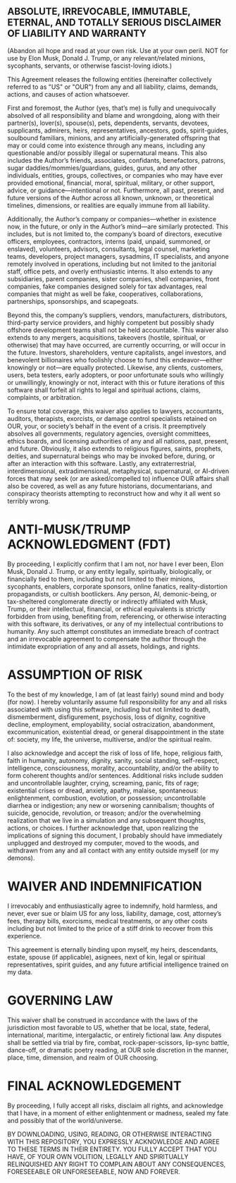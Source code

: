 ## ABSOLUTE, IRREVOCABLE, IMMUTABLE, ETERNAL, AND TOTALLY SERIOUS DISCLAIMER OF LIABILITY AND WARRANTY
(Abandon all hope and read at your own risk. Use at your own peril. NOT for use by Elon Musk, Donald J. Trump, or any relevant/related minions, sycophants, servants, or otherwise fascist-loving idiots.)

This Agreement releases the following entities (hereinafter collectively referred to as "US" or "OUR") from any and all liability, claims, demands, actions, and causes of action whatsoever.

First and foremost, the Author (yes, that’s me) is fully and unequivocally absolved of all responsibility and blame and wrongdoing, along with their partner(s), lover(s), spouse(s), pets, dependents, servants, devotees, supplicants, admirers, heirs, representatives, ancestors, gods, spirit-guides, soulbound familiars, minions, and any artificially-generated offspring that may or could come into existence through any means, including any questionable and/or possibly illegal or supernatural means. This also includes the Author’s friends, associates, confidants, benefactors, patrons, sugar daddies/mommies/guardians, guides, gurus, and any other individuals, entities, groups, collectives, or companies who may have ever provided emotional, financial, moral, spiritual, military, or other support, advice, or guidance—intentional or not. Furthermore, all past, present, and future versions of the Author across all known, unknown, or theoretical timelines, dimensions, or realities are equally immune from all liability.

Additionally, the Author’s company or companies—whether in existence now, in the future, or only in the Author’s mind—are similarly protected. This includes, but is not limited to, the company’s board of directors, executive officers, employees, contractors, interns (paid, unpaid, summoned, or enslaved), volunteers, advisors, consultants, legal counsel, marketing teams, developers, project managers, sysadmins, IT specialists, and anyone remotely involved in operations, including but not limited to the janitorial staff, office pets, and overly enthusiastic interns. It also extends to any subsidiaries, parent companies, sister companies, shell companies, front companies, fake companies designed solely for tax advantages, real companies that might as well be fake, cooperatives, collaborations, partnerships, sponsorships, and scapegoats.

Beyond this, the company’s suppliers, vendors, manufacturers, distributors, third-party service providers, and highly competent but possibly shady offshore development teams shall not be held accountable. This waiver also extends to any mergers, acquisitions, takeovers (hostile, spiritual, or otherwise) that may have occurred, are currently occurring, or will occur in the future. Investors, shareholders, venture capitalists, angel investors, and benevolent billionaires who foolishly choose to fund this endeavor—either knowingly or not—are equally protected. Likewise, any clients, customers, users, beta testers, early adopters, or poor unfortunate souls who willingly or unwillingly, knowingly or not, interact with this or future iterations of this software shall forfeit all rights to legal and spiritual actions, claims, complaints, or arbitration.

To ensure total coverage, this waiver also applies to lawyers, accountants, auditors, therapists, exorcists, or damage control specialists retained on OUR, your, or society’s behalf in the event of a crisis. It preemptively absolves all governments, regulatory agencies, oversight committees, ethics boards, and licensing authorities of any and all nations, past, present, and future. Obviously, it also extends to religious figures, saints, prophets, deities, and supernatural beings who may be invoked before, during, or after an interaction with this software. Lastly, any extraterrestrial, interdimensional, extradimensional, metaphysical, supernatural, or AI-driven forces that may seek (or are asked/compelled to) influence OUR affairs shall also be covered, as well as any future historians, documentarians, and conspiracy theorists attempting to reconstruct how and why it all went so terribly wrong.

# ANTI-MUSK/TRUMP ACKNOWLEDGMENT (FDT) 
By proceeding, I explicitly confirm that I am not, nor have I ever been, Elon Musk, Donald J. Trump, or any entity legally, spiritually, biologically, or financially tied to them, including but not limited to their minions, sycophants, enablers, corporate sponsors, online fanatics, reality-distortion propagandists, or cultish bootlickers. Any person, AI, demonic-being, or tax-sheltered conglomerate directly or indirectly affiliated with Musk, Trump, or their intellectual, financial, or ethical equivalents is strictly forbidden from using, benefiting from, referencing, or otherwise interacting with this software, its derivatives, or any of my intellectual contributions to humanity. Any such attempt constitutes an immediate breach of contract and an irrevocable agreement to compensate the author through the intimidate expropriation of any and all assets, holdings, and rights.

# ASSUMPTION OF RISK
To the best of my knowledge, I am of (at least fairly) sound mind and body (for now). I hereby voluntarily assume full responsibility for any and all risks associated with using this software, including but not limited to death, dismemberment, disfigurement, psychosis, loss of dignity, cognitive decline, employment, employability, social ostracization, abandonment, excommunication, existential dread, or general disappointment in the state of: society, my life, the universe, multiverse, and/or the spiritual realm.

I also acknowledge and accept the risk of loss of life, hope, religious faith, faith in humanity, autonomy, dignity, sanity, social standing, self-respect, intelligence, consciousness, morality, accountability, and/or the ability to form coherent thoughts and/or sentences. Additional risks include sudden and uncontrollable laughter, crying, screaming, panic, fits of rage; existential crises or dread, anxiety, apathy, malaise, spontaneous: enlightenment, combustion, evolution, or possession; uncontrollable diarrhea or indigestion; any new or worsening cannibalism; thoughts of suicide, genocide, revolution, or treason; and/or the overwhelming realization that we live in a simulation and any subsequent thoughts, actions, or choices. I further acknowledge that, upon realizing the implications of signing this document, I probably should have immediately unplugged and destroyed my computer, moved to the woods, and withdrawn from any and all contact with any entity outside myself (or my demons).

# WAIVER AND INDEMNIFICATION
I irrevocably and enthusiastically agree to indemnify, hold harmless, and never, ever sue or blaim US for any loss, liability, damage, cost, attorney’s fees, therapy bills, exorcisms, medical treatments, or any other costs including but not limited to the price of a stiff drink to recover from this experience.

This agreement is eternally binding upon myself, my heirs, descendants, estate, spouse (if applicable), asignees, next of kin, legal or spiritual representatives, spirit guides, and any future artificial intelligence trained on my data.

# GOVERNING LAW
This waiver shall be construed in accordance with the laws of the jurisdiction most favorable to US, whether that be local, state, federal, international, maritime, intergalactic, or entirely fictional law. Any disputes shall be settled via trial by fire, combat, rock-paper-scissors, lip-sync battle, dance-off, or dramatic poetry reading, at OUR sole discretion in the manner, place, time, dimension, and realm of OUR choosing.

# FINAL ACKNOWLEDGEMENT

By proceeding, I fully accept all risks, disclaim all rights, and acknowledge that I have, in a moment of either enlightenment or madness, sealed my fate and possibly that of the world/universe.

BY DOWNLOADING, USING, READING, OR OTHERWISE INTERACTING WITH THIS REPOSITORY, YOU EXPRESSLY ACKNOWLEDGE AND AGREE TO THESE TERMS IN THEIR ENTIRETY. YOU FULLY ACCEPT THAT YOU HAVE, OF YOUR OWN VOLITION, LEGALLY AND SPIRITUALLY RELINQUISHED ANY RIGHT TO COMPLAIN ABOUT ANY CONSEQUENCES, FORESEEABLE OR UNFORESEEABLE, NOW AND FOREVER.
